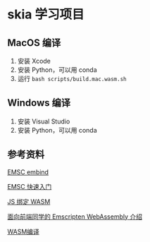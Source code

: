 # skia 学习项目

## MacOS 编译

1. 安装 Xcode
2. 安装 Python，可以用 conda
3. 运行 ```bash scripts/build.mac.wasm.sh```

## Windows 编译
1. 安装 Visual Studio
2. 安装 Python，可以用 conda

## 参考资料
[EMSC embind](https://emscripten.org/docs/porting/connecting_cpp_and_javascript/embind.html#embind)

[EMSC 快速入门](https://www.cntofu.com/book/150/zh/ch2-c-js/ch2-05-em-asm.md)

[JS 绑定 WASM](https://developer.mozilla.org/zh-CN/docs/WebAssembly/C_to_wasm)

[面向前端同学的 Emscripten WebAssembly 介绍](https://toyobayashi.github.io/2021/12/07/wasm1/)

[WASM编译](http://www.hikerpig.cn/2019-09-24-Compile-Skia-Canvaskit-WASM/)